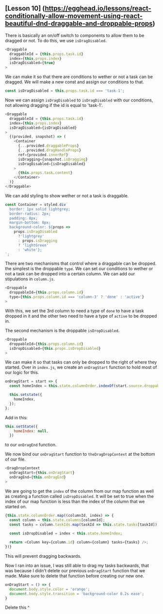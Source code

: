 ## [Lesson 10] (https://egghead.io/lessons/react-conditionally-allow-movement-using-react-beautiful-dnd-draggable-and-droppable-props)

There is basically an on/off switch to components to allow them to be dragged or not. To do this, we use `isDragDisabled`.

```js
<Draggable 
  draggableId = {this.props.task.id} 
  index={this.props.index}
  isDragDisabled={true}
>
```

We can make it so that there are conditions to wether or not a task can be dragged. We will make a new const and assign our conditions to that. 

```js
const isDragDisabled = this.props.task.id === 'task-1';
```

Now we can assign `isDragDisabled` to `isDragDisabled` with our conditions, not allowing dragging if the id is equal to 'task-1'.

```js
<Draggable 
  draggableId = {this.props.task.id} 
  index={this.props.index}
  isDragDisabled={isDragDisabled}
>
  {(provided, snapshot) => (
    <Container
      {...provided.draggableProps}
      {...provided.dragHandleProps}
      ref={provided.innerRef}
      isDragging={snapshot.isDragging}
      isDragDisabled={isDragDisabled}
    >
      {this.props.task.content}
    </Container>
  )}
</Draggable>
```

We can add styling to show wether or not a task is draggable. 

```js
const Container = styled.div`
  border: 1px solid lightgrey;
  border-radius: 2px;
  padding: 8px;
  margin-bottom: 8px;
  background-color: ${props => 
    props.isDragDisabled
      ?'lightgrey'
      : props.isDragging 
      ? 'lightGreen' 
      : 'white'};
`;
```

There are two mechanisms that control where a draggable can be dropped. the simplest is the droppable `type`. We can set our conditions to wether or not a task can be dropped into a certain column. We can add our stipulations in `column.js`.

```js
<Droppable 
  droppableId={this.props.column.id}
  type={this.props.column.id === 'column-3' ? 'done' : 'active'}
>
```

With this, we set the 3rd column to need a type of `done` to have a task dropped in it and the other two need to have a type of `active` to be dropped in. 

The second mechanism is the droppable `isDropDisabled`. 

```js
<Droppable 
  droppableId={this.props.column.id}
  isDropDisabled={this.props.isDropDisabled}
>
```

We can make it so that tasks can only be dropped to the right of where they started. Over in `index.js`, we create an `onDragStart` function to hold most of our logic for this. 

```js
onDragStart = start => {
  const homeIndex = this.state.columnOrder.indexOf(start.source.droppableId);

  this.setstate({
    homeIndex,
  });
};
```

Add in this: 

```js
this.setState({
    homeIndex: null,
  })
```

to our `onDragEnd` function.

We now bind our `onDragStart` function to `theDragDropContext` at the bottom of our file. 

```js
<DragDropContext 
  onDragStart={this.onDragStart}
  onDragEnd={this.onDragEnd}
>
```

We are going to get the `index` of the column from our map function as well as creating a function called `isDropDisabled`. It will be set to true when the index of our map function is less than the index of the column that we started on.

```js
{this.state.columnOrder.map((columnId, index) => {
  const column = this.state.columns[columnId];
  const tasks = column.taskIds.map(taskId => this.state.tasks[taskId]);
  
  const isDropDisabled = index < this.state.homeIndex;

  return <Column key={column.id} column={column} tasks={tasks} />;
})}
```

This will prevent dragging backwards. 

Now I ran into an issue, I was still able to drag my tasks backwards, that was because I didn't delete our previous `onDragStart` function that we made. Make sure to delete that function before creating our new one. 

```js  
onDragStart = () => {
  document.body.style.color = 'orange';
  document.body.style.transition = 'background-color 0.2s ease';
}
```

Delete this ^